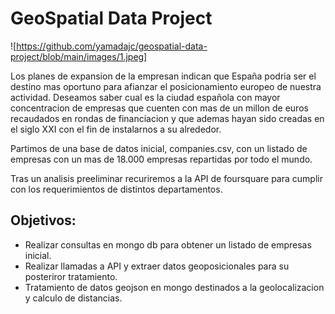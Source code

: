 # GeoSpatial Data Project

![https://github.com/yamadajc/geospatial-data-project/blob/main/images/1.jpeg]


Los planes de expansion de la empresan indican que España podria ser el destino mas oportuno para afianzar el posicionamiento europeo de nuestra actividad. Deseamos saber cual es la ciudad española con mayor concentracion de empresas que cuenten con  mas de un millon de euros recaudados en rondas de financiacion y que ademas hayan sido creadas en el siglo XXI con el fin de instalarnos a su alrededor.

Partimos de una base de datos inicial, companies.csv,  con un listado de empresas con  un mas de 18.000 empresas repartidas por todo el mundo. 

Tras un analisis preeliminar recuriremos a la API de foursquare para cumplir con los requerimientos de distintos departamentos.

## Objetivos:
- Realizar consultas en mongo db para obtener un listado de empresas inicial.
- Realizar llamadas a API y extraer datos geoposicionales para su posteriror tratamiento. 
- Tratamiento de datos geojson en mongo destinados a la geolocalizacion y calculo de distancias. 
